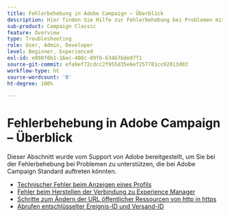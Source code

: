 ```yaml
---
title: Fehlerbehebung in Adobe Campaign – Überblick
description: Hier finden Sie Hilfe zur Fehlerbehebung bei Problemen mit Adobe Campaign.
sub-product: Campaign Classic
feature: Overview
type: Troubleshooting
role: User, Admin, Developer
level: Beginner, Experienced
exl-id: e098f0b1-16ec-408c-89f6-634b7bde97f1
source-git-commit: efa9ef72cdcc2f955d35e6ef257781cc02013d03
workflow-type: ht
source-wordcount: '0'
ht-degree: 100%

---
```


# Fehlerbehebung in Adobe Campaign – Überblick

Dieser Abschnitt wurde vom Support von Adobe bereitgestellt, um Sie bei der Fehlerbehebung bei Problemen zu unterstützen, die bei Adobe Campaign Standard auftreten könnten.

* [Technischer Fehler beim Anzeigen eines Profils](/help/troubleshoot/technical-error-while-viewing-profile.md)
* [Fehler beim Herstellen der Verbindung zu Experience Manager](/help/troubleshoot/error-aem-connection.md)
* [Schritte zum Ändern der URL öffentlicher Ressourcen von http in https](/help/troubleshoot/change-public-resource-url.md)
* [Abrufen entschlüsselter Ereignis-ID und Versand-ID](/help/troubleshoot/decrypted-eventid-and-deliveryid.md)

